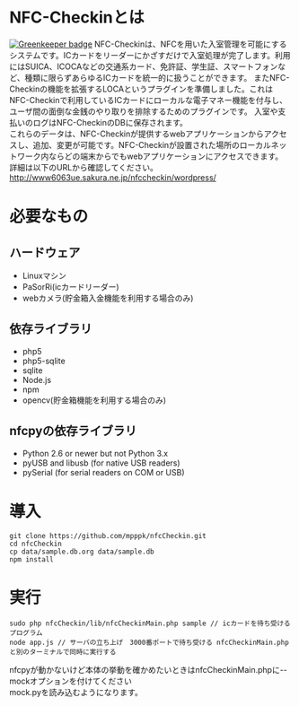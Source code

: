 # NFC-Checkinとは

[![Greenkeeper badge](https://badges.greenkeeper.io/mpppk/nfcCheckin.svg)](https://greenkeeper.io/)
NFC-Checkinは、NFCを用いた入室管理を可能にするシステムです。ICカードをリーダーにかざすだけで入室処理が完了します。利用にはSUICA、ICOCAなどの交通系カード、免許証、学生証、スマートフォンなど、種類に限らずあらゆるICカードを統一的に扱うことができます。  またNFC-Checkinの機能を拡張するLOCAというプラグインを準備しました。これはNFC-Checkinで利用しているICカードにローカルな電子マネー機能を付与し、ユーザ間の面倒な金銭のやり取りを排除するためのプラグインです。 入室や支払いのログはNFC-CheckinのDBに保存されます。  
これらのデータは、NFC-Checkinが提供するwebアプリケーションからアクセスし、追加、変更が可能です。NFC-Checkinが設置された場所のローカルネットワーク内ならどの端末からでもwebアプリケーションにアクセスできます。  
詳細は以下のURLから確認してください。  
http://www6063ue.sakura.ne.jp/nfccheckin/wordpress/

# 必要なもの
## ハードウェア
* Linuxマシン
* PaSorRi(icカードリーダー)
* webカメラ(貯金箱入金機能を利用する場合のみ)

## 依存ライブラリ
* php5
* php5-sqlite
* sqlite
* Node.js
* npm
* opencv(貯金箱機能を利用する場合のみ)

## nfcpyの依存ライブラリ
* Python 2.6 or newer but not Python 3.x
* pyUSB and libusb (for native USB readers)
* pySerial (for serial readers on COM or USB)

# 導入

```Shell
git clone https://github.com/mpppk/nfcCheckin.git
cd nfcCheckin
cp data/sample.db.org data/sample.db
npm install
```

# 実行
```Shell
sudo php nfcCheckin/lib/nfcCheckinMain.php sample // icカードを待ち受けるプログラム
node app.js // サーバの立ち上げ　3000番ポートで待ち受ける nfcCheckinMain.phpと別のターミナルで同時に実行する
```

nfcpyが動かないけど本体の挙動を確かめたいときはnfcCheckinMain.phpに--mockオプションを付けてください  
mock.pyを読み込むようになります。


